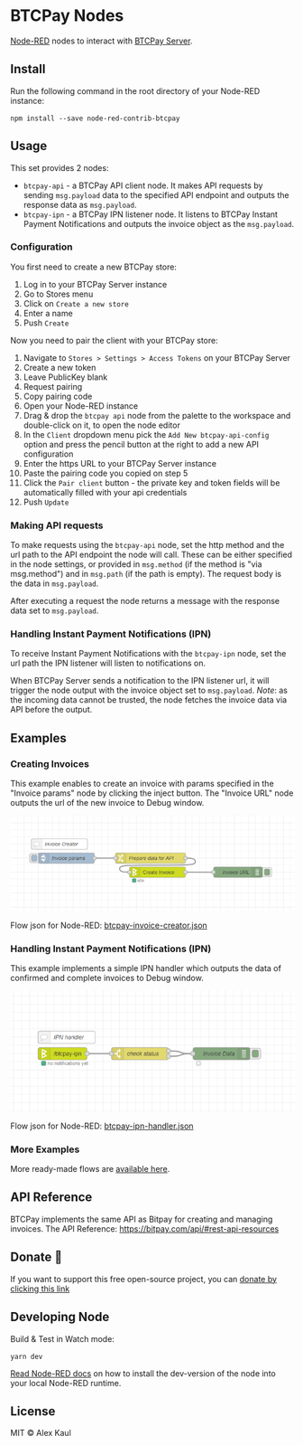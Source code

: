 # BTCPay Nodes

<a href="https://nodered.org" target="_blank">Node-RED</a> nodes to interact with <a href="https://btcpayserver.org/" target="_blank">BTCPay Server</a>.

## Install

Run the following command in the root directory of your Node-RED instance:

```
npm install --save node-red-contrib-btcpay
```

## Usage

This set provides 2 nodes:

- `btcpay-api` - a BTCPay API client node. It makes API requests by sending `msg.payload` data to the specified API endpoint and outputs the response data as `msg.payload`.
- `btcpay-ipn` - a BTCPay IPN listener node. It listens to BTCPay Instant Payment Notifications and outputs the invoice object as the `msg.payload`.

### Configuration

You first need to create a new BTCPay store:

1. Log in to your BTCPay Server instance
2. Go to Stores menu
3. Click on `Create a new store`
4. Enter a name
5. Push `Create`

Now you need to pair the client with your BTCPay store:

1. Navigate to `Stores > Settings > Access Tokens` on your BTCPay Server
2. Create a new token
3. Leave PublicKey blank
4. Request pairing
5. Copy pairing code
6. Open your Node-RED instance
7. Drag & drop the `btcpay api` node from the palette to the workspace and double-click on it, to open the node editor
8. In the `Client` dropdown menu pick the `Add New btcpay-api-config` option and press the pencil button at the right to add a new API configuration
9. Enter the https URL to your BTCPay Server instance
10. Paste the pairing code you copied on step 5
11. Click the `Pair client` button - the private key and token fields will be automatically filled with your api credentials
12. Push `Update`

### Making API requests

To make requests using the `btcpay-api` node, set the http method and the url path to the API endpoint the node will call. These can be either specified in the node settings, or provided in `msg.method` (if the method is "via msg.method") and in `msg.path` (if the path is empty). The request body is the data in `msg.payload`.

After executing a request the node returns a message with the response data set to `msg.payload`.

### Handling Instant Payment Notifications (IPN)

To receive Instant Payment Notifications with the `btcpay-ipn` node, set the url path the IPN listener will listen to notifications on.

When BTCPay Server sends a notification to the IPN listener url, it will trigger the node output with the invoice object set to `msg.payload`. _Note_: as the incoming data cannot be trusted, the node fetches the invoice data via API before the output.

## Examples

### Creating Invoices

This example enables to create an invoice with params specified in the "Invoice params" node by clicking the inject button. The "Invoice URL" node outputs the url of the new invoice to Debug window.

![BTCPay Invoice Creator](examples/btcpay-invoice-creator.png)

Flow json for Node-RED: [btcpay-invoice-creator.json](examples/btcpay-invoice-creator.json)

### Handling Instant Payment Notifications (IPN)

This example implements a simple IPN handler which outputs the data of confirmed and complete invoices to Debug window.

![BTCPay IPN Handler](examples/btcpay-ipn-handler.png)

Flow json for Node-RED: [btcpay-ipn-handler.json](examples/btcpay-ipn-handler.json)

### More Examples

More ready-made flows are [available here](https://redbtc.org/flows/).

## API Reference

BTCPay implements the same API as Bitpay for creating and managing invoices. The API Reference: https://bitpay.com/api/#rest-api-resources

## Donate 💝

If you want to support this free open-source project, you can [donate by clicking this link](https://donate.alexkaul.com/btcpay-node)

## Developing Node

Build & Test in Watch mode:

```
yarn dev
```

[Read Node-RED docs](https://nodered.org/docs/creating-nodes/first-node#testing-your-node-in-node-red) on how to install the dev-version of the node into your local Node-RED runtime.

## License

MIT © Alex Kaul
